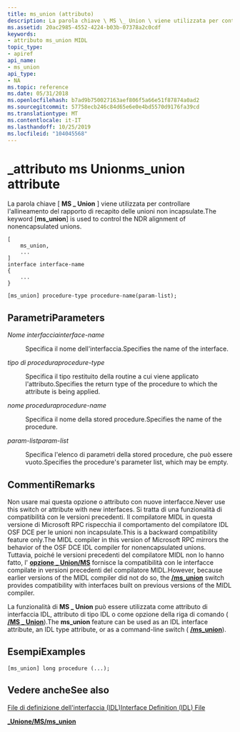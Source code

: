 ```yaml
---
title: ms_union (attributo)
description: La parola chiave \ MS \_ Union \ viene utilizzata per controllare l'allineamento del rapporto di recapito delle unioni non incapsulate.
ms.assetid: 20ac2985-4552-4224-b03b-07378a2c0cdf
keywords:
- attributo ms_union MIDL
topic_type:
- apiref
api_name:
- ms_union
api_type:
- NA
ms.topic: reference
ms.date: 05/31/2018
ms.openlocfilehash: b7ad9b750027163aef806f5a66e51f87874a0ad2
ms.sourcegitcommit: 57758ecb246c84d65e6e0e4bd5570d9176fa39cd
ms.translationtype: MT
ms.contentlocale: it-IT
ms.lasthandoff: 10/25/2019
ms.locfileid: "104045568"
---
```

# <a name="ms_union-attribute"></a><span data-ttu-id="a484d-104">\_attributo ms Union</span><span class="sxs-lookup"><span data-stu-id="a484d-104">ms\_union attribute</span></span>

<span data-ttu-id="a484d-105">La parola chiave \[ **MS \_ Union** \] viene utilizzata per controllare l'allineamento del rapporto di recapito delle unioni non incapsulate.</span><span class="sxs-lookup"><span data-stu-id="a484d-105">The keyword \[**ms\_union**\] is used to control the NDR alignment of nonencapsulated unions.</span></span>

``` syntax
[
    ms_union,
    ...
]
interface interface-name 
{
    ...
}

[ms_union] procedure-type procedure-name(param-list);
```

## <a name="parameters"></a><span data-ttu-id="a484d-106">Parametri</span><span class="sxs-lookup"><span data-stu-id="a484d-106">Parameters</span></span>

<dl> <dt>

<span data-ttu-id="a484d-107">*Nome interfaccia*</span><span class="sxs-lookup"><span data-stu-id="a484d-107">*interface-name*</span></span> 
</dt> <dd>

<span data-ttu-id="a484d-108">Specifica il nome dell'interfaccia.</span><span class="sxs-lookup"><span data-stu-id="a484d-108">Specifies the name of the interface.</span></span>

</dd> <dt>

<span data-ttu-id="a484d-109">*tipo di procedura*</span><span class="sxs-lookup"><span data-stu-id="a484d-109">*procedure-type*</span></span> 
</dt> <dd>

<span data-ttu-id="a484d-110">Specifica il tipo restituito della routine a cui viene applicato l'attributo.</span><span class="sxs-lookup"><span data-stu-id="a484d-110">Specifies the return type of the procedure to which the attribute is being applied.</span></span>

</dd> <dt>

<span data-ttu-id="a484d-111">*nome procedura*</span><span class="sxs-lookup"><span data-stu-id="a484d-111">*procedure-name*</span></span> 
</dt> <dd>

<span data-ttu-id="a484d-112">Specifica il nome della stored procedure.</span><span class="sxs-lookup"><span data-stu-id="a484d-112">Specifies the name of the procedure.</span></span>

</dd> <dt>

<span data-ttu-id="a484d-113">*param-list*</span><span class="sxs-lookup"><span data-stu-id="a484d-113">*param-list*</span></span> 
</dt> <dd>

<span data-ttu-id="a484d-114">Specifica l'elenco di parametri della stored procedure, che può essere vuoto.</span><span class="sxs-lookup"><span data-stu-id="a484d-114">Specifies the procedure's parameter list, which may be empty.</span></span>

</dd> </dl>

## <a name="remarks"></a><span data-ttu-id="a484d-115">Commenti</span><span class="sxs-lookup"><span data-stu-id="a484d-115">Remarks</span></span>

<span data-ttu-id="a484d-116">Non usare mai questa opzione o attributo con nuove interfacce.</span><span class="sxs-lookup"><span data-stu-id="a484d-116">Never use this switch or attribute with new interfaces.</span></span> <span data-ttu-id="a484d-117">Si tratta di una funzionalità di compatibilità con le versioni precedenti. Il compilatore MIDL in questa versione di Microsoft RPC rispecchia il comportamento del compilatore IDL OSF DCE per le unioni non incapsulate.</span><span class="sxs-lookup"><span data-stu-id="a484d-117">This is a backward compatibility feature only.The MIDL compiler in this version of Microsoft RPC mirrors the behavior of the OSF DCE IDL compiler for nonencapsulated unions.</span></span> <span data-ttu-id="a484d-118">Tuttavia, poiché le versioni precedenti del compilatore MIDL non lo hanno fatto, l' [**opzione \_ Union/MS**](-ms-union.md) fornisce la compatibilità con le interfacce compilate in versioni precedenti del compilatore MIDL.</span><span class="sxs-lookup"><span data-stu-id="a484d-118">However, because earlier versions of the MIDL compiler did not do so, the [**/ms\_union**](-ms-union.md) switch provides compatibility with interfaces built on previous versions of the MIDL compiler.</span></span>

<span data-ttu-id="a484d-119">La funzionalità di **MS \_ Union** può essere utilizzata come attributo di interfaccia IDL, attributo di tipo IDL o come opzione della riga di comando ( [**/MS \_ Union**](-ms-union.md)).</span><span class="sxs-lookup"><span data-stu-id="a484d-119">The **ms\_union** feature can be used as an IDL interface attribute, an IDL type attribute, or as a command-line switch ( [**/ms\_union**](-ms-union.md)).</span></span>

## <a name="examples"></a><span data-ttu-id="a484d-120">Esempi</span><span class="sxs-lookup"><span data-stu-id="a484d-120">Examples</span></span>

``` syntax
[ms_union] long procedure (...);
```

## <a name="see-also"></a><span data-ttu-id="a484d-121">Vedere anche</span><span class="sxs-lookup"><span data-stu-id="a484d-121">See also</span></span>

<dl> <dt>

[<span data-ttu-id="a484d-122">File di definizione dell'interfaccia (IDL)</span><span class="sxs-lookup"><span data-stu-id="a484d-122">Interface Definition (IDL) File</span></span>](interface-definition-idl-file.md)
</dt> <dt>

[<span data-ttu-id="a484d-123">**\_Unione/MS**</span><span class="sxs-lookup"><span data-stu-id="a484d-123">**/ms\_union**</span></span>](-ms-union.md)
</dt> </dl>

 

 




